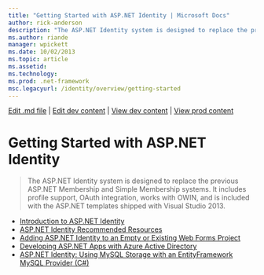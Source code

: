 ```yaml
---
title: "Getting Started with ASP.NET Identity | Microsoft Docs"
author: rick-anderson
description: "The ASP.NET Identity system is designed to replace the previous ASP.NET Membership and Simple Membership systems. It includes profile support, OAuth integrat..."
ms.author: riande
manager: wpickett
ms.date: 10/02/2013
ms.topic: article
ms.assetid: 
ms.technology: 
ms.prod: .net-framework
msc.legacyurl: /identity/overview/getting-started
---
```

[Edit .md file](C:\Projects\msc\dev\Msc.Www\Web.ASP\App_Data\github\identity\overview\index.md) | [Edit dev content](http://www.aspdev.net/umbraco#/content/content/edit/51457) | [View dev content](http://docs.aspdev.net/tutorials/identity/overview/getting-started/index.html) | [View prod content](http://www.asp.net/identity/overview/getting-started)

Getting Started with ASP.NET Identity
====================
> The ASP.NET Identity system is designed to replace the previous ASP.NET Membership and Simple Membership systems. It includes profile support, OAuth integration, works with OWIN, and is included with the ASP.NET templates shipped with Visual Studio 2013.


- [Introduction to ASP.NET Identity](introduction-to-aspnet-identity.md)
- [ASP.NET Identity Recommended Resources](aspnet-identity-recommended-resources.md)
- [Adding ASP.NET Identity to an Empty or Existing Web Forms Project](adding-aspnet-identity-to-an-empty-or-existing-web-forms-project.md)
- [Developing ASP.NET Apps with Azure Active Directory](developing-aspnet-apps-with-windows-azure-active-directory.md)
- [ASP.NET Identity: Using MySQL Storage with an EntityFramework MySQL Provider (C#)](aspnet-identity-using-mysql-storage-with-an-entityframework-mysql-provider.md)